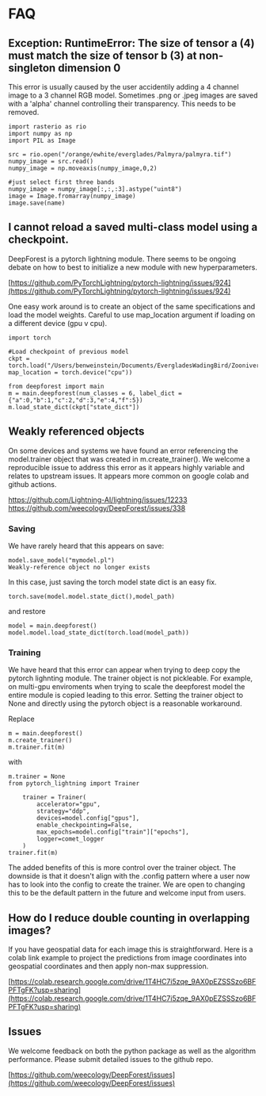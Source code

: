 # FAQ

## Exception: RuntimeError: The size of tensor a (4) must match the size of tensor b (3) at non-singleton dimension 0

This error is usually caused by the user accidentily adding a 4 channel image to a 3 channel RGB model. Sometimes .png or .jpeg images are saved with a 'alpha' channel controlling their transparency. This needs to be removed.

```
import rasterio as rio
import numpy as np
import PIL as Image

src = rio.open("/orange/ewhite/everglades/Palmyra/palmyra.tif")
numpy_image = src.read()
numpy_image = np.moveaxis(numpy_image,0,2)

#just select first three bands
numpy_image = numpy_image[:,:,:3].astype("uint8")
image = Image.fromarray(numpy_image)
image.save(name)
```

## I cannot reload a saved multi-class model using a checkpoint.

DeepForest is a pytorch lightning module. There seems to be ongoing debate on how to best to initialize a new module with new hyperparameters.

[https://github.com/PyTorchLightning/pytorch-lightning/issues/924](https://github.com/PyTorchLightning/pytorch-lightning/issues/924)

One easy work around is to create an object of the same specifications and load the model weights. Careful to use map_location argument if loading on a different device (gpu v cpu).

```
import torch

#Load checkpoint of previous model
ckpt = torch.load("/Users/benweinstein/Documents/EvergladesWadingBird/Zooniverse/species_model/snapshots/species_model.pl", map_location = torch.device("cpu"))

from deepforest import main
m = main.deepforest(num_classes = 6, label_dict = {"a":0,"b":1,"c":2,"d":3,"e":4,"f":5})
m.load_state_dict(ckpt["state_dict"])
```

## Weakly referenced objects

On some devices and systems we have found an error referencing the model.trainer object that was created in m.create_trainer(). 
We welcome a reproducible issue to address this error as it appears highly variable and relates to upstream issues. It appears more common on google colab and github actions.

https://github.com/Lightning-AI/lightning/issues/12233
https://github.com/weecology/DeepForest/issues/338

### Saving

We have rarely heard that this appears on save:
```
model.save_model("mymodel.pl")
Weakly-reference object no longer exists
```

In this case, just saving the torch model state dict is an easy fix.

```
torch.save(model.model.state_dict(),model_path)
```

and restore

```
model = main.deepforest()
model.model.load_state_dict(torch.load(model_path))
```

### Training

We have heard that this error can appear when trying to deep copy the pytorch lighnting module. The trainer object is not pickleable.
For example, on multi-gpu enviroments when trying to scale the deepforest model the entire module is copied leading to this error.
Setting the trainer object to None and directly using the pytorch object is a reasonable workaround. 

Replace

```
m = main.deepforest()
m.create_trainer()
m.trainer.fit(m)
```

with

```
m.trainer = None
from pytorch_lightning import Trainer

    trainer = Trainer(
        accelerator="gpu",
        strategy="ddp",
        devices=model.config["gpus"],
        enable_checkpointing=False,
        max_epochs=model.config["train"]["epochs"],
        logger=comet_logger
    )
trainer.fit(m)
```
The added benefits of this is more control over the trainer object. 
The downside is that it doesn't align with the .config pattern where a user now has to look into the config to create the trainer. 
We are open to changing this to be the default pattern in the future and welcome input from users.

## How do I reduce double counting in overlapping images?

If you have geospatial data for each image this is straightforward. 
Here is a colab link example to project the predictions from image coordinates into geospatial coordinates and then apply non-max suppression.

[https://colab.research.google.com/drive/1T4HC7i5zqe_9AX0pEZSSSzo6BFPFTgFK?usp=sharing](https://colab.research.google.com/drive/1T4HC7i5zqe_9AX0pEZSSSzo6BFPFTgFK?usp=sharing)

## Issues

We welcome feedback on both the python package as well as the algorithm performance. Please submit detailed issues to the github repo.

[https://github.com/weecology/DeepForest/issues](https://github.com/weecology/DeepForest/issues)